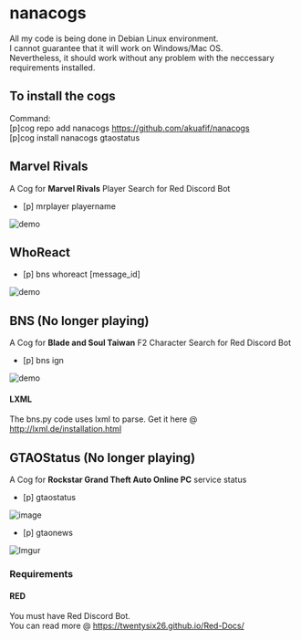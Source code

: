 # nanacogs
All my code is being done in Debian Linux environment. </br>
I cannot guarantee that it will work on Windows/Mac OS. </br>
Nevertheless, it should work without any problem with the neccessary requirements installed. </br>

## To install the cogs
Command: </br>
[p]cog repo add nanacogs https://github.com/akuafif/nanacogs </br>
[p]cog install nanacogs gtaostatus </br>

## Marvel Rivals
A Cog for **Marvel Rivals** Player Search for Red Discord Bot
- [p] mrplayer playername

![demo](https://i.imgur.com/1sQ2FyG.png)

## WhoReact
- [p] bns whoreact [message_id]

![demo](https://i.imgur.com/5kBE7zh.png)

## BNS (No longer playing)
A Cog for **Blade and Soul Taiwan** F2 Character Search for Red Discord Bot
- [p] bns ign

![demo](https://i.imgur.com/GRprmdb.png)

#### LXML
The bns.py code uses lxml to parse.
Get it here @ http://lxml.de/installation.html

## GTAOStatus (No longer playing)
A Cog for **Rockstar Grand Theft Auto Online PC** service status
- [p] gtaostatus

![image](https://i.imgur.com/1nzLp80.png)

- [p] gtaonews

![Imgur](https://i.imgur.com/gAOPjRf.png)

### Requirements 
#### RED
You must have Red Discord Bot. </br>
You can read more @ https://twentysix26.github.io/Red-Docs/

